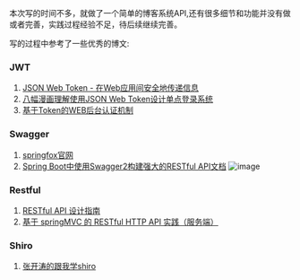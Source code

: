 本次写的时间不多，就做了一个简单的博客系统API,还有很多细节和功能并没有做或者完善，实践过程经验不足，待后续继续完善。

写的过程中参考了一些优秀的博文:

### JWT
1.  [JSON Web Token - 在Web应用间安全地传递信息](http://blog.leapoahead.com/2015/09/06/understanding-jwt/)
2.  [八幅漫画理解使用JSON Web Token设计单点登录系统](http://blog.leapoahead.com/2015/09/07/user-authentication-with-jwt/)
3.  [基于Token的WEB后台认证机制](https://www.cnblogs.com/xiekeli/p/5607107.html)

### Swagger
1.  [springfox官网](https://springfox.github.io/springfox/docs/snapshot/#getting-started)
2.  [Spring Boot中使用Swagger2构建强大的RESTful API文档](http://blog.didispace.com/springbootswagger2/)
![image](http://osvtz719h.bkt.clouddn.com/swagger.PNG)

### Restful
1.  [RESTful API 设计指南
](http://www.ruanyifeng.com/blog/2014/05/restful_api)
2.  [基于 springMVC 的 RESTful HTTP API 实践（服务端）](http://alexpdh.com/2017/06/26/springMVC-restful-api/)


### Shiro
1.  [张开涛的跟我学shiro](http://wiki.jikexueyuan.com/project/shiro/)
